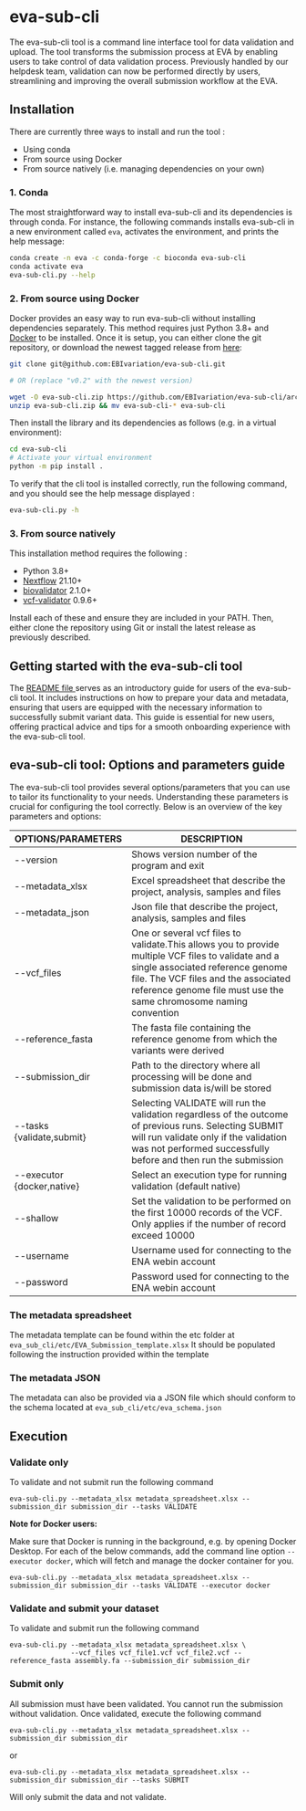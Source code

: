 # eva-sub-cli
The eva-sub-cli tool is a command line interface tool for data validation and upload. The tool transforms the submission process at EVA by enabling users to take control of data validation process. Previously handled by our helpdesk team, validation can now be performed directly by users, streamlining and improving the overall submission workflow at the EVA. 


## Installation

There are currently three ways to install and run the tool : 
- Using conda
- From source using Docker
- From source natively (i.e. managing dependencies on your own)

### 1. Conda

The most straightforward way to install eva-sub-cli and its dependencies is through conda.
For instance, the following commands installs eva-sub-cli in a new environment called `eva`, activates the environment, and prints
the help message:
```bash
conda create -n eva -c conda-forge -c bioconda eva-sub-cli
conda activate eva
eva-sub-cli.py --help
````

### 2. From source using Docker

Docker provides an easy way to run eva-sub-cli without installing dependencies separately.
This method requires just Python 3.8+ and [Docker](https://docs.docker.com/engine/install/) to be installed.
Once it is setup, you can either clone the git repository, or download the newest tagged release from [here](https://github.com/EBIvariation/eva-sub-cli/tags):
```bash
git clone git@github.com:EBIvariation/eva-sub-cli.git

# OR (replace "v0.2" with the newest version)

wget -O eva-sub-cli.zip https://github.com/EBIvariation/eva-sub-cli/archive/refs/tags/v0.2.zip
unzip eva-sub-cli.zip && mv eva-sub-cli-* eva-sub-cli
```

Then install the library and its dependencies as follows (e.g. in a virtual environment):
```bash
cd eva-sub-cli
# Activate your virtual environment 
python -m pip install .
```

To verify that the cli tool is installed correctly, run the following command, and you should see the help message displayed : 
```bash
eva-sub-cli.py -h
```

### 3. From source natively

This installation method requires the following :
* Python 3.8+
* [Nextflow](https://www.nextflow.io/docs/latest/getstarted.html) 21.10+
* [biovalidator](https://github.com/elixir-europe/biovalidator) 2.1.0+
* [vcf-validator](https://github.com/EBIvariation/vcf-validator) 0.9.6+

Install each of these and ensure they are included in your PATH. Then, either clone the repository using Git or install the latest release as previously described.

## Getting started with the eva-sub-cli tool 


The [README file ](Getting_Started_with_eva_sub_cli.md) serves as an introductory guide for users of the eva-sub-cli tool. It includes instructions on how to prepare your data and metadata, ensuring that users are equipped with the necessary information to successfully submit variant data. This guide is essential for new users, offering practical advice and tips for a smooth onboarding experience with the eva-sub-cli tool.

## eva-sub-cli tool: Options and parameters guide

The eva-sub-cli tool provides several options/parameters that you can use to tailor its functionality to your needs. Understanding these parameters is crucial for configuring the tool correctly. Below is an overview of the key parameters and options:

| OPTIONS/PARAMETERS         | DESCRIPTION                                                                                                                                                                                                        |
|----------------------------|--------------------------------------------------------------------------------------------------------------------------------------------------------------------------------------------------------------------|
| --version                  | Shows version number of the program and exit                                                                                                                                                                       |
| --metadata_xlsx            | Excel spreadsheet that describe the project, analysis, samples and files                                                                                                                                           |
| --metadata_json            | Json file that describe the project, analysis, samples and files                                                                                                                                                   |
| --vcf_files                | One or several vcf files to validate.This allows you to provide multiple VCF files to validate and a single associated reference genome file. The VCF files and the associated reference genome file must use the same chromosome naming convention                                                                                                                                                                              |
| --reference_fasta          | The fasta file containing the reference genome from which the variants were derived                                                                                                                                |
| --submission_dir           | Path to the directory where all processing will be done and submission data is/will be stored                                                                                                                      |
| --tasks {validate,submit}  | Selecting VALIDATE will run the validation regardless of the outcome of previous runs. Selecting SUBMIT will run validate only if the validation was not performed successfully before and then run the submission |
| --executor {docker,native} | Select an execution type for running validation (default native)                                                                                                                                                   |
| --shallow                  | Set the validation to be performed on the first 10000 records of the VCF. Only applies if the number of record exceed 10000                                                                                        |
| --username                 | Username used for connecting to the ENA webin account                                                                                                                                                              |
| --password                 | Password used for connecting to the ENA webin account                                                                                                                                                              |


### The metadata spreadsheet 

The metadata template can be found within the etc folder at `eva_sub_cli/etc/EVA_Submission_template.xlsx`
It should be populated following the instruction provided within the template

### The metadata JSON

The metadata can also be provided via a JSON file which should conform to the schema located  at 
`eva_sub_cli/etc/eva_schema.json` 


## Execution

### Validate only

To validate and not submit run the following command

```shell
eva-sub-cli.py --metadata_xlsx metadata_spreadsheet.xlsx --submission_dir submission_dir --tasks VALIDATE
```

**Note for Docker users:** 

Make sure that Docker is running in the background, e.g. by opening Docker Desktop.
For each of the below commands, add the command line option `--executor docker`, which will
fetch and manage the docker container for you. 

```shell
eva-sub-cli.py --metadata_xlsx metadata_spreadsheet.xlsx --submission_dir submission_dir --tasks VALIDATE --executor docker 
```

### Validate and submit your dataset

To validate and submit run the following command

```shell
eva-sub-cli.py --metadata_xlsx metadata_spreadsheet.xlsx \
               --vcf_files vcf_file1.vcf vcf_file2.vcf --reference_fasta assembly.fa --submission_dir submission_dir
```


### Submit only

All submission must have been validated. You cannot run the submission without validation. Once validated, execute the following command  

```shell
eva-sub-cli.py --metadata_xlsx metadata_spreadsheet.xlsx --submission_dir submission_dir
```
or 
```shell
eva-sub-cli.py --metadata_xlsx metadata_spreadsheet.xlsx --submission_dir submission_dir --tasks SUBMIT
```
Will only submit the data and not validate.
